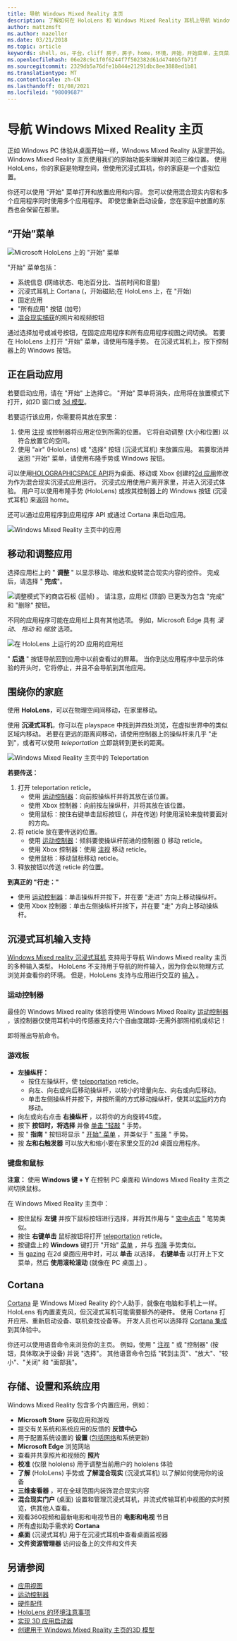 ```yaml
---
title: 导航 Windows Mixed Reality 主页
description: 了解如何在 HoloLens 和 Windows Mixed Reality 耳机上导航 Windows Mixed Reality 主页。
author: mattzmsft
ms.author: mazeller
ms.date: 03/21/2018
ms.topic: article
keywords: shell，os，平台，cliff 房子，房子，home，环境，开始，开始菜单，主页菜单，pin，应用，启动应用，放置应用，传送，移动，导航，混合现实耳机，虚拟现实耳机，什么是虚拟现实
ms.openlocfilehash: 06e28c9c1f0f6244f7f502382d61d4740b5fb71f
ms.sourcegitcommit: 2329db5a76dfe1b844e21291dbc8ee3888ed1b81
ms.translationtype: MT
ms.contentlocale: zh-CN
ms.lasthandoff: 01/08/2021
ms.locfileid: "98009687"
---
```

# <a name="navigating-the-windows-mixed-reality-home"></a>导航 Windows Mixed Reality 主页

正如 Windows PC 体验从桌面开始一样，Windows Mixed Reality 从家里开始。 Windows Mixed Reality 主页使用我们的原始功能来理解并浏览三维位置。 使用 HoloLens，你的家庭是物理空间，但使用沉浸式耳机，你的家庭是一个虚拟位置。

你还可以使用 "开始" 菜单打开和放置应用和内容。 您可以使用混合现实内容和多个应用程序同时使用多个应用程序。 即使您重新启动设备，您在家庭中放置的东西也会保留在那里。

## <a name="start-menu"></a>“开始”菜单

![Microsoft HoloLens 上的 "开始" 菜单](images/start-500px.png)

"开始" 菜单包括：
* 系统信息 (网络状态、电池百分比、当前时间和音量) 
* 沉浸式耳机上 Cortana (，开始磁贴;在 HoloLens 上，在 "开始) 
* 固定应用
* "所有应用" 按钮 (加号) 
* [混合现实捕获](../mixed-reality-capture.md)的照片和视频按钮

通过选择加号或减号按钮，在固定应用程序和所有应用程序视图之间切换。 若要在 HoloLens 上打开 "开始" 菜单，请使用布隆手势。 在沉浸式耳机上，按下控制器上的 Windows 按钮。

## <a name="launching-apps"></a>正在启动应用

若要启动应用，请在 "开始" 上选择它。 "开始" 菜单将消失，应用将在放置模式下打开，如2D 窗口或 [3d 模型](../distribute/implementing-3d-app-launchers.md)。

若要运行该应用，你需要将其放在家里：
1. 使用 [注视](../design/gaze-and-commit.md) 或控制器将应用定位到所需的位置。 它将自动调整 (大小和位置) 以符合放置它的空间。
2. 使用 "air" (HoloLens) 或 "选择" 按钮 (沉浸式耳机) 来放置应用。 若要取消并返回 "开始" 菜单，请使用布隆手势或 Windows 按钮。

可以使用[HOLOGRAPHICSPACE API](https://msdn.microsoft.com/library/windows/apps/windows.graphics.holographic.holographicspace.aspx)将为桌面、移动或 Xbox 创建的[2d 应用](../develop/porting-apps/building-2d-apps.md)修改为作为混合现实沉浸式应用运行。 沉浸式应用使用户离开家里，并进入沉浸式体验。 用户可以使用布隆手势 (HoloLens) 或按其控制器上的 Windows 按钮 (沉浸式耳机) 来返回 home。

还可以通过应用程序到应用程序 API 或通过 Cortana 来启动应用。

![Windows Mixed Reality 主页中的应用](images/mixed-reality-home-500px.png)

## <a name="moving-and-adjusting-apps"></a>移动和调整应用

选择应用栏上的 " **调整** " 以显示移动、缩放和旋转混合现实内容的控件。 完成后，请选择 " **完成**"。

![调整模式下的商店石板 (蓝帧) 。 请注意，应用栏 (顶部) 已更改为包含 "完成" 和 "删除" 按钮。](images/adjust-500px.png)

不同的应用程序可能在应用栏上具有其他选项。 例如，Microsoft Edge 具有 *滚动*、 *拖动* 和 *缩放* 选项。 

![在 HoloLens 上运行的2D 应用的应用栏](images/holobar-500px.png)

" **后退** " 按钮导航回到应用中以前查看过的屏幕。 当你到达应用程序中显示的体验的开头时，它将停止，并且不会导航到其他应用。

## <a name="getting-around-your-home"></a>围绕你的家庭

使用 **HoloLens**，可以在物理空间间移动，在家里移动。

使用 **沉浸式耳机**，你可以在 playspace 中找到并四处浏览，在虚拟世界中的类似区域内移动。 若要在更远的距离间移动，请使用控制器上的操纵杆来几乎 "走到"，或者可以使用 *teleportation* 立即跳转到更长的距离。

![Windows Mixed Reality 主页中的 Teleportation](images/teleportation-500px.png)

**若要传送：**
1. 打开 teleportation reticle。
   * 使用 [运动控制器](../design/motion-controllers.md)：向前按操纵杆并将其放在该位置。
   * 使用 Xbox 控制器：向前按左操纵杆，并将其放在该位置。
   * 使用鼠标：按住右键单击鼠标按钮 (，并在传送) 时使用滚轮来旋转要面对的方向。
2. 将 reticle 放在要传送的位置。
   * 使用 [运动控制器](../design/motion-controllers.md)：倾斜要使操纵杆前进的控制器 () 移动 reticle。
   * 使用 Xbox 控制器：使用 [注视](../design/gaze-and-commit.md) 移动 reticle。
   * 使用鼠标：移动鼠标移动 reticle。
3. 释放按钮以传送 reticle 的位置。

**到真正的 "行走："**
* 使用 [运动控制器](../design/motion-controllers.md)：单击操纵杆并按下，并在要 "走进" 方向上移动操纵杆。
* 使用 Xbox 控制器：单击左侧操纵杆并按下，并在要 "走" 方向上移动操纵杆。

## <a name="immersive-headset-input-support"></a>沉浸式耳机输入支持

[Windows Mixed reality 沉浸式耳机](immersive-headset-hardware-details.md) 支持用于导航 Windows Mixed reality 主页的多种输入类型。 HoloLens 不支持用于导航的附件输入，因为你会以物理方式浏览并查看你的环境。 但是，HoloLens 支持与应用进行交互的 [输入](hardware-accessories.md) 。

### <a name="motion-controllers"></a>运动控制器

最佳的 Windows Mixed reality 体验将使用 Windows Mixed Reality [运动控制器](../design/motion-controllers.md) ，该控制器仅使用耳机中的传感器支持六个自由度跟踪-无需外部照相机或标记！

即将推出导航命令。

### <a name="gamepad"></a>游戏板
* **左操纵杆：**
  * 按住左操纵杆，使 [teleportation](navigating-the-windows-mixed-reality-home.md#getting-around-your-home) reticle。
  * 向左、向右或向后移动操纵杆，以较小的增量向左、向右或向后移动。
  * 单击左侧操纵杆并按下，并按所需的方式移动操纵杆，使其以[实际](navigating-the-windows-mixed-reality-home.md#getting-around-your-home)的方向移动。
* 向左或向右点击 **右操纵杆** ，以将你的方向旋转45度。
* 按下 **按钮时，将选择** 并像 [单击 "轻敲](../design/gaze-and-commit.md#composite-gestures) " 手势。
* 按 " **指南** " 按钮将显示 " [开始" 菜单](navigating-the-windows-mixed-reality-home.md#start-menu) ，并类似于 " [布隆](../design/system-gesture.md#bloom) " 手势。
* 按 **左和右触发器** 可以放大和缩小要在家里交互的2d 桌面应用程序。

### <a name="keyboard-and-mouse"></a>键盘和鼠标

**注意：** 使用 **Windows 键 + Y** 在控制 PC 桌面和 Windows Mixed Reality 主页之间切换鼠标。

在 Windows Mixed Reality 主页中：
* 按住鼠标 **左键** 并按下鼠标按钮进行选择，并将其作用与 " [空中点击](../design/gaze-and-commit.md#composite-gestures) " 笔势类似。
* 按住 **右键单击** 鼠标按钮将打开 [teleportation](navigating-the-windows-mixed-reality-home.md#getting-around-your-home) reticle。
* 按键盘上的 **Windows** 键打开 "开始" [菜单](navigating-the-windows-mixed-reality-home.md#start-menu) ，并与 [布隆](../design/system-gesture.md#bloom) 手势类似。
* 当 [gazing](../design/gaze-and-commit.md) 在2d 桌面应用中时，可以 **单击** 以选择， **右键单击** 以打开上下文菜单，然后 **使用滚轮滚动** (就像在 PC 桌面上) 。

## <a name="cortana"></a>Cortana

[Cortana](../design/voice-input.md#hey-cortana) 是 Windows Mixed Reality 的个人助手，就像在电脑和手机上一样。 HoloLens 有内置麦克风，但沉浸式耳机可能需要额外的硬件。 使用 Cortana 打开应用、重新启动设备、联机查找设备等。 开发人员也可以选择将 [Cortana 集成](https://dev.windows.com/cortana) 到其体验中。

你还可以使用语音命令来浏览你的主页。 例如，使用 " [注视](../design/gaze-and-commit.md) " 或 "控制器" (按钮，具体取决于设备) 并说 "选择"。 其他语音命令包括 "转到主页"、"放大"、"较小"、"关闭" 和 "面部我"。

## <a name="store-settings-and-system-apps"></a>存储、设置和系统应用

Windows Mixed Reality 包含多个内置应用，例如：
* **Microsoft Store** 获取应用和游戏
* 提交有关系统和系统应用的反馈的 **反馈中心**
* 用于配置系统设置的 **设置** ([包括网络](../connecting-to-wi-fi-on-hololens.md)和系统更新) 
* **Microsoft Edge** 浏览网站
* 查看并共享照片和视频的 **照片**
* **校准** (仅限 hololens) 用于调整当前用户的 hololens 体验
* **了解** (HoloLens) 手势或 **了解混合现实** (沉浸式耳机) 以了解如何使用你的设备
* **三维查看器** ，可在全球范围内装饰混合现实内容
* **混合现实门户** (桌面) 设置和管理沉浸式耳机，并流式传输耳机中视图的实时预览，供其他人查看。
* 观看360视频和最新电影和电视节目的 **电影和电视** 节目
* 所有虚拟助手需求的 **Cortana**
* **桌面** (沉浸式耳机) 用于在沉浸式耳机中查看桌面监视器
* **文件资源管理器** 访问设备上的文件和文件夹

## <a name="see-also"></a>另请参阅
* [应用视图](../design/app-views.md)
* [运动控制器](../design/motion-controllers.md)
* [硬件配件](hardware-accessories.md)
* [HoloLens 的环境注意事项](../environment-considerations-for-hololens.md)
* [实现 3D 应用启动器](../distribute/implementing-3d-app-launchers.md)
* [创建用于 Windows Mixed Reality 主页的3D 模型](../distribute/creating-3d-models-for-use-in-the-windows-mixed-reality-home.md)
